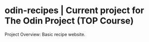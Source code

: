 # odin-recipes | Current project for The Odin Project (TOP Course) 
Project Overview: Basic recipe website. 
